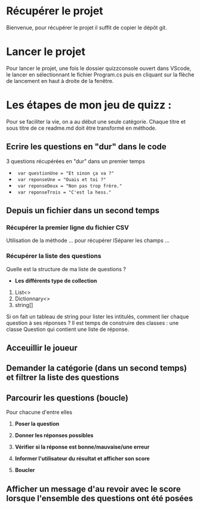 # Récupérer le projet

Bienvenue, pour récupérer le projet il suffit de copier le dépôt git.

# Lancer le projet 

Pour lancer le projet, une fois le dossier quizzconsole ouvert dans VScode, le lancer en sélectionnant le fichier Program.cs puis en cliquant sur la flèche de lancement en haut à droite de la fenêtre.

# Les étapes de mon jeu de quizz :

Pour se faciliter la vie, on a au début une seule catégorie. Chaque titre et sous titre de ce readme.md doit être transformé en méthode.

## Ecrire les questions en "dur" dans le code

3 questions récupérées en "dur" dans un premier temps
 - ``` var questionUne = "Et sinon ça va ?"```
 - ``` var reponseUne = "Ouais et toi ?"```
 - ``` var reponseDeux = "Non pas trop frère."```
 - ``` var reponseTrois = "C'est la hess."```

## Depuis un fichier dans un second temps

### Récupérer la premier ligne du fichier CSV

Utilisation de la méthode ... pour récupérer lSéparer les champs ...

### Récupérer la liste des questions

Quelle est la structure de ma liste de questions ?
 - **Les différents type de collection**

1. List<>
2. Dictionnary<>
3. string[]

Si on fait un tableau de string pour lister les intitulés, comment lier chaque question à ses réponses ?
Il est temps de construire des classes : une classe Question qui contient une liste de réponse.

## Acceuillir le joueur

## Demander la catégorie (dans un second temps) et filtrer la liste des questions

## Parcourir les questions (boucle)
Pour chacune d'entre elles
1. **Poser la question**

2. **Donner les réponses possibles**

3. **Vérifier si la réponse est bonne/mauvaise/une erreur**

4. **Informer l'utilisateur du résultat et afficher son score**

5. **Boucler**

## Afficher un message d'au revoir avec le score lorsque l'ensemble des questions ont été posées